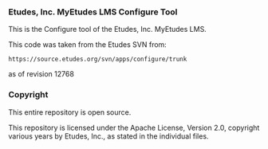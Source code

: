 ### Etudes, Inc. MyEtudes LMS Configure Tool

This is the Configure tool of the Etudes, Inc. MyEtudes LMS.

This code was taken from the Etudes SVN from:

```https://source.etudes.org/svn/apps/configure/trunk```

as of revision 12768

### Copyright

This entire repository is open source.

This repository is licensed under the Apache License, Version 2.0, copyright various years by Etudes, Inc., as stated in the individual files.
